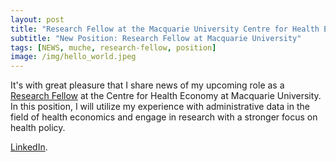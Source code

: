 ```yaml
---
layout: post
title: "Research Fellow at the Macquarie University Centre for Health Economy"
subtitle: "New Position: Research Fellow at Macquarie University"
tags: [NEWS, muche, research-fellow, position]
image: /img/hello_world.jpeg
---
```


It's with great pleasure that I share news of my upcoming role as a [Research Fellow](https://researchers.mq.edu.au/en/persons/ali-furkan-kalay) at the Centre for Health Economy at Macquarie University. In this position, I will utilize my experience with administrative data in the field of health economics and engage in research with a stronger focus on health policy.

[LinkedIn](https://www.linkedin.com/posts/macquarie-university-centre-for-the-health-economy_im-thrilled-to-share-that-im-starting-a-activity-7158724678507732992-UBr8?utm_source=share).

